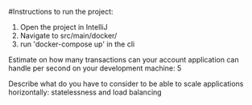 #Instructions to run the project:
1. Open the project in IntelliJ
2. Navigate to src/main/docker/
3. run 'docker-compose up' in the cli

Estimate on how many transactions can your account application can
handle per second on your development machine: 5

Describe what do you have to consider to be able to scale applications
horizontally: statelessness and load balancing
